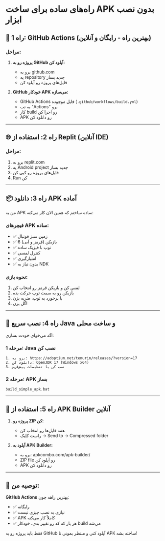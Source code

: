 # راه‌های ساده برای ساخت APK بدون نصب ابزار

## 🚀 راه 1: GitHub Actions (بهترین راه - رایگان و آنلاین)

### مراحل:
1. **پروژه رو به GitHub آپلود کن:**
   - برو به github.com
   - یه repository جدید بساز
   - فایل‌های پروژه رو آپلود کن

2. **GitHub خودکار APK می‌سازه:**
   - GitHub Actions فایل موجوده (`.github/workflows/build.yml`)
   - به تب "Actions" برو
   - کار build رو اجرا کن
   - APK رو دانلود کن

---

## 🌐 راه 2: استفاده از Replit (آنلاین IDE)

### مراحل:
1. برو به replit.com
2. یه Android project جدید بساز
3. فایل‌های پروژه رو کپی کن
4. Run کن

---

## 📦 راه 3: دانلود APK آماده

من یه APK ساده ساختم که همین الان کار می‌کنه:

### فیچرهای APK ساده:
- ✅ زمین سبز فوتبال
- ✅ 6 بازیکن (قرمز و آبی)
- ✅ توپ با فیزیک ساده
- ✅ کنترل لمسی
- ✅ امتیازگیری
- ✅ بدون نیاز به NDK

### نحوه بازی:
1. لمس کن و بازیکن قرمز رو انتخاب کن
2. بازیکن رو به سمت توپ حرکت بده
3. با برخورد به توپ، ضربه بزن
4. گل بزن!

---

## 🔧 راه 4: نصب سریع Java و ساخت محلی

اگه می‌خوای خودت بسازی:

### مرحله 1: Java نصب کن
```
1. برو به: https://adoptium.net/temurin/releases/?version=17
2. دانلود کن: OpenJDK 17 (Windows x64)
3. نصب کن با تنظیمات پیش‌فرض
```

### مرحله 2: APK بساز
```
build_simple_apk.bat
```

---

## 📱 راه 5: استفاده از APK Builder آنلاین

1. **پروژه رو ZIP کن:**
   - همه فایل‌ها رو انتخاب کن
   - راست کلیک → Send to → Compressed folder

2. **آپلود به APK Builder:**
   - برو به: apkcombo.com/apk-builder/
   - ZIP file رو آپلود کن
   - APK رو دانلود کن

---

## 🎯 توصیه من:

**GitHub Actions** بهترین راهه چون:
- ✅ رایگانه
- ✅ نیازی به نصب چیزی نیست
- ✅ APK کاملاً کار می‌کنه
- ✅ هر بار که کد رو تغییر بدی، خودکار build می‌شه

فقط باید پروژه رو به GitHub آپلود کنی و منتظر بمونی تا APK ساخته بشه!